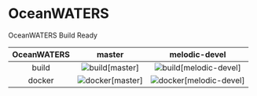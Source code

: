 # OceanWATERS
OceanWATERS Build Ready


| OceanWATERS | master | melodic-devel |
|:-----------:|:------:|:-------------:|
| build       | ![build[master]](https://github.com/Samahu/OceanWATERS/workflows/OceanWATERS/badge.svg?branch=master) | ![build[melodic-devel]](https://github.com/Samahu/OceanWATERS/workflows/OceanWATERS/badge.svg?branch=melodic-devel) |
| docker      | ![docker[master]](https://github.com/Samahu/OceanWATERS/workflows/OceanWATERS-Docker/badge.svg?branch=master) | ![docker[melodic-devel]](https://github.com/Samahu/OceanWATERS/workflows/OceanWATERS-Docker/badge.svg?branch=melodic-devel) |


